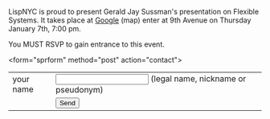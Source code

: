 LispNYC is proud to present Gerald Jay Sussman's presentation on Flexible Systems.  It takes place at [Google](https://maps.google.com/maps?f=q&hl=en&q=111+8th+ave%2C+New+York%2C+NY%2C+10011%2C+us) (map) enter at 9th Avenue on Thursday January 7th, 7:00 pm.

You MUST RSVP to gain entrance to this event.

<form="sprform" method="post" action="contact">

<table>
<tr><td>your name</td>  <td><input type="text" name="name"> (legal name, nickname or pseudonym)</td></tr>
<tr><td></td>       <td><input value="Send" type="submit"></td></tr>
</table>

</form>

